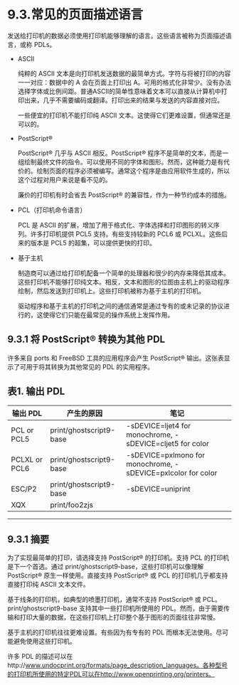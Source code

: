 # 9.3.常见的页面描述语言

发送给打印机的数据必须使用打印机能够理解的语言。这些语言被称为页面描述语言，或称 PDLs。

- ASCII

   纯粹的 ASCII 文本是向打印机发送数据的最简单方式。字符与将被打印的内容一一对应：数据中的 A 会在页面上打印出 A。可用的格式化非常少。没有办法选择字体或比例间距。普通ASCII的简单性意味着文本可以直接从计算机中打印出来，几乎不需要编码或翻译。打印出来的结果与发送的内容直接对应。
   
   一些便宜的打印机不能打印纯 ASCII 文本。这使得它们更难设置，但通常还是可以的。

- PostScript®

   PostScript® 几乎与 ASCII 相反。PostScript® 程序不是简单的文本，而是一组绘制最终文件的指令。可以使用不同的字体和图形。然而，这种能力是有代价的。绘制页面的程序必须被编写。通常这个程序是由应用软件生成的，所以这个过程对用户来说是看不见的。
   
   廉价的打印机有时会省去 PostScript® 的兼容性，作为一种节约成本的措施。

- PCL（打印机命令语言）

   PCL 是 ASCII 的扩展，增加了用于格式化、字体选择和打印图形的转义序列。许多打印机提供 PCL5 支持。有些支持较新的 PCL6 或 PCLXL。这些后来的版本是 PCL5 的超集，可以提供更快的打印。

- 基于主机

   制造商可以通过给打印机配备一个简单的处理器和很少的内存来降低其成本。这些打印机不能够打印纯文本。相反，文本和图形的位图由主机上的驱动程序绘制，然后发送到打印机上。这些打印机被称为基于主机的打印机。
   
   驱动程序和基于主机的打印机之间的通信通常是通过专有的或未记录的协议进行的，这使得它们只能在最常见的操作系统上发挥作用。

## 9.3.1 将 PostScript® 转换为其他 PDL

许多来自 ports 和 FreeBSD 工具的应用程序会产生 PostScript® 输出。这张表显示了可用于将其转换为其他常见的 PDL 的实用程序。

表1. 输出 PDL
---------------------------------------------------------------------------------------------------------------------------
|      输出 PDL      |            产生的原因               |                         笔记                                     |
| ---------------- | --------------------------------- | ---------------------------------------------------------------- |
|   PCL or PCL5    |      print/ghostscript9-base      |  -sDEVICE=ljet4 for monochrome, -sDEVICE=cljet5 for color        |
|  PCLXL or PCL6   |      print/ghostscript9-base      |  -sDEVICE=pxlmono for monochrome, -sDEVICE=pxlcolor for color    |
|     ESC/P2       |      print/ghostscript9-base      |  -sDEVICE=uniprint                                               |
|       XQX        |      print/foo2zjs                |                                                                  |
---------------------------------------------------------------------------------------------------------------------------
## 9.3.1 摘要

为了实现最简单的打印，请选择支持 PostScript® 的打印机。支持 PCL 的打印机是下一个首选。通过 print/ghostscript9-base，这些打印机可以像理解 PostScript® 原生一样使用。直接支持 PostScript® 或 PCL 的打印机几乎都支持直接打印纯 ASCII 文本文件。

基于线条的打印机，如典型的喷墨打印机，通常不支持 PostScript® 或 PCL。print/ghostscript9-base 支持其中一些打印机所使用的 PDL。然而，由于需要传输和打印大量的数据，在这些打印机上打印整个基于图形的页面往往非常慢。

基于主机的打印机往往更难设置。有些因为有专有的 PDL 而根本无法使用。尽可能避免使用这些打印机。

许多 PDL 的描述可以在http://www.undocprint.org/formats/page_description_languages。各种型号的打印机所使用的特定PDL可以在http://www.openprinting.org/printers。
